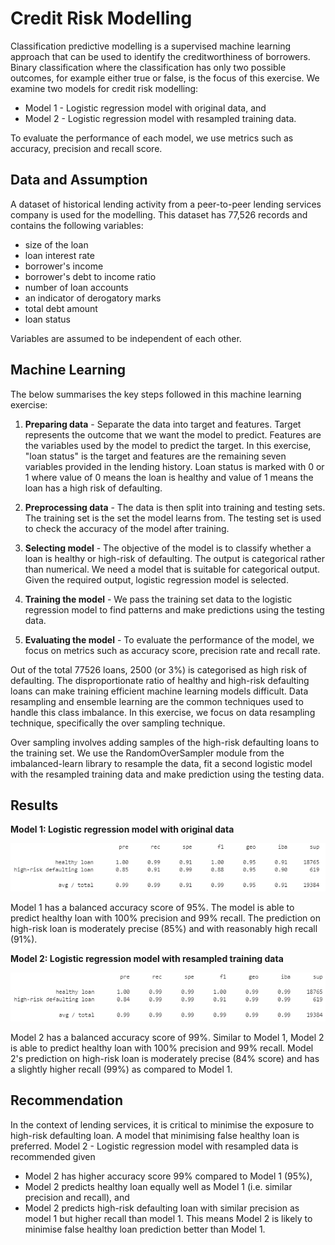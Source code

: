 # Credit Risk Modelling

Classification predictive modelling is a supervised machine learning approach that can be used to identify the creditworthiness of borrowers. Binary classification where the classification has only two possible outcomes, for example either true or false, is the focus of this exercise. We examine two models for credit risk modelling:
* Model 1 - Logistic regression model with original data, and
* Model 2 - Logistic regression model with resampled training data.

To evaluate the performance of each model, we use metrics such as accuracy, precision and recall score.

## Data and Assumption
A dataset of historical lending activity from a peer-to-peer lending services company is used for the modelling. This dataset has 77,526 records and contains the following variables:
* size of the loan
* loan interest rate
* borrower's income
* borrower's debt to income ratio
* number of loan accounts
* an indicator of derogatory marks
* total debt amount
* loan status

Variables are assumed to be independent of each other. <br>

## Machine Learning
The below summarises the key steps followed in this machine learning exercise:
1. **Preparing data** - Separate the data into target and features. Target represents the outcome that we want the model to predict. Features are the variables used by the model to predict the target. In this exercise, "loan status" is the target and features are the remaining seven variables provided in the lending history. Loan status is marked with 0 or 1 where value of 0 means the loan is healthy and value of 1 means the loan has a high risk of defaulting.

2. **Preprocessing data** - The data is then split into training and testing sets. The training set is the set the model learns from. The testing set is used to check the accuracy of the model after training.

3. **Selecting model** - The objective of the model is to classify whether a loan is healthy or high-risk of defaulting. The output is categorical rather than numerical. We need a model that is suitable for categorical output. Given the required output, logistic regression model is selected. 

4. **Training the model** - We pass the training set data to the logistic regression model to find patterns and make predictions using the testing data. 

5. **Evaluating the model** - To evaluate the performance of the model, we focus on metrics such as accuracy score, precision rate and recall rate. 


Out of the total 77526 loans, 2500 (or 3%) is categorised as high risk of defaulting. The disproportionate ratio of healthy and high-risk defaulting loans can make training efficient machine learning models difficult. Data resampling and ensemble learning are the common techniques used to handle this class imbalance. In this exercise, we focus on data resampling technique, specifically the over sampling technique.

Over sampling involves adding samples of the high-risk defaulting loans to the training set. We use the RandomOverSampler module from the imbalanced-learn library to resample the data, fit a second logistic model with the resampled training data and make prediction using the testing data. 

## Results
**Model 1: Logistic regression model with original data**

![](model1_classification_report.png) 

Model 1 has a balanced accuracy score of 95%. The model is able to predict healthy loan with 100% precision and 99% recall. The prediction on high-risk loan is moderately precise (85%) and with reasonably high recall (91%). 

**Model 2: Logistic regression model with resampled training data**

![](model2_classification_report.png)

Model 2 has a balanced accuracy score of 99%. Similar to Model 1, Model 2 is able to predict healthy loan with 100% precision and 99% recall. Model 2's prediction on high-risk loan is moderately precise (84% score) and has a slightly higher recall (99%) as compared to Model 1. 

## Recommendation

In the context of lending services, it is critical to minimise the exposure to high-risk defaulting loan. A model that minimising false healthy loan is preferred. Model 2 - Logistic regression model with resampled data is recommended given
* Model 2 has higher accuracy score 99% compared to Model 1 (95%), 
* Model 2 predicts healthy loan equally well as Model 1 (i.e. similar precision and recall), and 
* Model 2 predicts high-risk defaulting loan with similar precision as model 1 but higher recall than model 1. This means Model 2 is likely to minimise false healthy loan prediction better than Model 1. 
